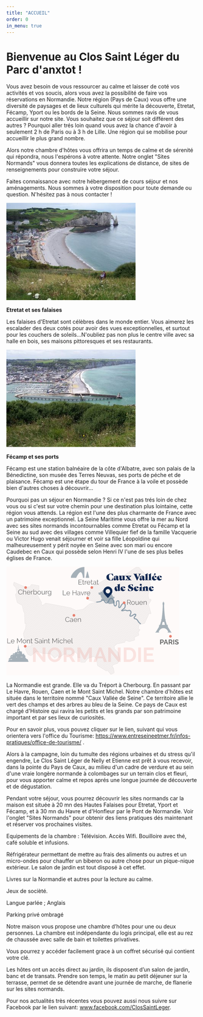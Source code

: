 ```yaml
---
title: "ACCUEIL"
order: 0
in_menu: true
---
```

# Bienvenue au Clos Saint Léger du Parc d'anxtot !

Vous avez besoin de vous ressourcer au calme et laisser de coté vos activités et vos soucis, alors vous avez la possibilité de faire vos réservations en Normandie. Notre région (Pays de Caux) vous offre une diversité de paysages et de lieux culturels qui mérite la découverte, Etretat, Fécamp, Yport ou les bords de la Seine. Nous sommes ravis de vous accueillir sur notre site. Vous souhaitez que ce séjour soit différent des autres ? Pourquoi aller trés loin quand vous avez la chance d'avoir à seulement 2 h de Paris ou à 3 h de Lille. Une région qui se mobilise pour accueillir le plus grand nombre.

Alors notre chambre d'hôtes vous offrira un temps de calme et de sérenité qui répondra, nous l'espérons à votre attente. Notre onglet "Sites Normands" vous donnera toutes les explications de distance, de sites de renseignements pour construire votre séjour.

Faites connaissance avec notre hébergement de cours séjour et nos aménagements. Nous sommes à votre disposition pour toute demande ou question. N'hésitez pas à nous contacter !

![Etretat et ses falaises](/images/etretat.jpg)

**Etretat et ses falaises**

Les falaises d'Etretat sont célèbres dans le monde entier. Vous aimerez les escalader des deux cotés pour avoir des vues exceptionnelles, et surtout pour les couchers de soleils...N'oubliez pas non plus le centre ville avec sa halle en bois, ses maisons pittoresques et ses restaurants.

![Fécamp et ses ports](/images/fecamp.jpg)

**Fécamp et ses ports**

Fécamp est une station balnéaire de la côte d'Albatre, avec son palais de la Bénedictine, son musée des Terres Neuvas, ses ports de péche et de plaisance. Fécamp est une étape du tour de France à la voile et possède bien d'autres choses à découvrir...

Pourquoi pas un séjour en Normandie ? Si ce n'est pas trés loin de chez vous ou si c'est sur votre chemin pour une destination plus lointaine, cette région vous attends. La région est l'une des plus charmante de France avec un patrimoine exceptionnel. La Seine Maritime vous offre la mer au Nord avec ses sites normands incontournables comme Etretat ou Fécamp et la Seine au sud avec des villages comme Villequier fief de la famille Vacquerie ou Victor Hugo venait séjourner et voir sa fille Léopoldine qui malheureusement y périt noyée en Seine avec son mari ou encore Caudebec en Caux qui possède selon Henri IV l'une de ses plus belles églises de France.

![Carte du pays de Caux](/images/caux.png)

La Normandie est grande. Elle va du Tréport à Cherbourg. En passant par Le Havre, Rouen, Caen et le Mont Saint Michel.  Notre chambre d'hôtes est située dans le territoire nommé "Caux Vallée de Seine". Ce territoire allie le vert des champs et des arbres au bleu de la Seine. Ce pays de Caux est chargé d'Histoire qui ravira les petits et les grands par son patrimoine important et par ses lieux de curiosités.

Pour en savoir plus, vous pouvez cliquer sur le lien, suivant qui vous orientera vers l'office du Tourisme: https://www.entreseineetmer.fr/infos-pratiques/office-de-tourisme/ .

Alors à la campagne, loin du tumulte des régions urbaines et du stress qu'il engendre, Le Clos Saint Léger de Nelly et Etienne est prêt à vous recevoir, dans la pointe du Pays de Caux, au milieu d'un cadre de verdure et au sein d'une vraie longère normande à colombages sur un terrain clos et fleuri, pour vous apporter calme et repos aprés une longue journée de découverte et de dégustation.

Pendant votre séjour, vous pourrez découvrir les sites normands car la maison est située à 20 mn des Hautes Falaises pour Etretat, Yport et Fécamp, et à 30 mn du Havre et d'Honfleur par le Pont de Normandie. Voir l'onglet "Sites Normands" pour obtenir des liens pratiques dés maintenant et réserver vos prochaines visites.

Equipements de la chambre : Télévision. Accès Wifi. Bouilloire avec thé, café soluble et infusions.

Réfrigérateur permettant de mettre au frais des aliments ou autres et un micro-ondes pour chauffer un biberon ou autre chose pour un pique-nique extérieur. Le salon de jardin est tout disposé à cet effet.

Livres sur la Normandie et autres pour la lecture au calme.

Jeux de socièté.

Langue parlée ; Anglais

Parking privé ombragé

Notre maison vous propose une chambre d’hôtes pour une ou deux personnes. La chambre est indépendante du logis principal, elle est au rez de chaussée avec salle de bain et toilettes privatives.

Vous pourrez y accéder facilement grace à un coffret sécurisé qui contient votre clé.

Les hôtes ont un accès direct au jardin, ils disposent d’un salon de jardin, banc et de transats. Prendre son temps, le matin au petit déjeuner sur la terrasse, permet de se détendre avant une journée de marche, de flanerie sur les sites normands.

Pour nos actualités très récentes vous pouvez aussi nous suivre sur Facebook par le lien suivant: www.facebook.com/ClosSaintLeger. 